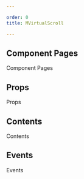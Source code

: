 ```yaml
---

order: 0
title: MVirtualScroll

---
```

 
## Component Pages
 
Component Pages
 
## Props
 
Props
 
## Contents
 
Contents
 
## Events
 
Events
 
